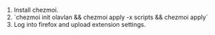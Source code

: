 1. Install chezmoi.
2. ´chezmoi init olavlan && chezmoi apply -x scripts && chezmoi apply´
3. Log into firefox and upload extension settings.
